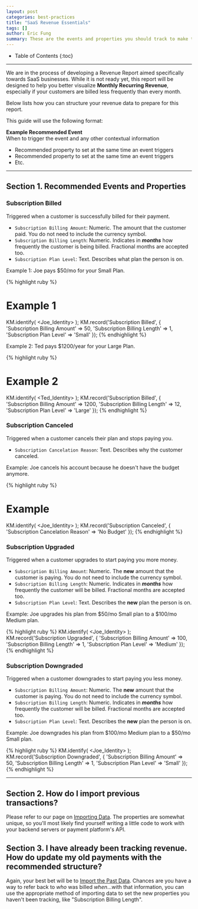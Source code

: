```yaml
---
layout: post
categories: best-practices
title: "SaaS Revenue Essentials"
tags: []
author: Eric Fung
summary: These are the events and properties you should track to make the most of our upcoming SaaS Revenue Report.
---
```

* Table of Contents
{:toc}
* * *

We are in the process of developing a Revenue Report aimed specifically towards SaaS businesses. While it is not ready yet, this report will be designed to help you better visualize **Monthly Recurring Revenue**, especially if your customers are billed less frequently than every month.

Below lists how you can structure your revenue data to prepare for this report.

This guide will use the following format:

**Example Recommended Event** <br />
When to trigger the event and any other contextual information

* Recommended property to set at the same time an event triggers
* Recommended property to set at the same time an event triggers
* Etc.

[request]: mailto:stevecox@kissmetrics.com?subject=%5BSaaS%20Revenue%5D%20Requesting%20Access

---


## Section 1. Recommended Events and Properties


### Subscription Billed

Triggered when a customer is successfully billed for their payment.

* `Subscription Billing Amount`: Numeric. The amount that the customer paid. You do not need to include the currency symbol.
* `Subscription Billing Length`: Numeric. Indicates in ***months*** how frequently the customer is being billed. Fractional months are accepted too.
* `Subscription Plan Level`: Text. Describes what plan the person is on.

Example 1: Joe pays $50/mo for your Small Plan.

{% highlight ruby %}
# Example 1
KM.identify( <Joe_Identity> );
KM.record('Subscription Billed', {
  'Subscription Billing Amount' => 50,
  'Subscription Billing Length' => 1,
  'Subscription Plan Level' => 'Small' });
{% endhighlight %}

Example 2: Ted pays $1200/year for your Large Plan.

{% highlight ruby %}
# Example 2
KM.identify( <Ted_Identity> );
KM.record('Subscription Billed', {
  'Subscription Billing Amount' => 1200,
  'Subscription Billing Length' => 12,
  'Subscription Plan Level' => 'Large' });
{% endhighlight %}


### Subscription Canceled

Triggered when a customer cancels their plan and stops paying you.

* `Subscription Cancelation Reason`: Text. Describes why the customer canceled.

Example: Joe cancels his account because he doesn't have the budget anymore.

{% highlight ruby %}
# Example
KM.identify( <Joe_Identity> );
KM.record('Subscription Canceled', {
  'Subscription Cancelation Reason' => 'No Budget' });
{% endhighlight %}


### Subscription Upgraded

Triggered when a customer upgrades to start paying you more money.

* `Subscription Billing Amount`: Numeric. The **new** amount that the customer is paying. You do not need to include the currency symbol.
* `Subscription Billing Length`: Numeric. Indicates in ***months*** how frequently the customer will be billed. Fractional months are accepted too.
* `Subscription Plan Level`: Text. Describes the **new** plan the person is on.

Example: Joe upgrades his plan from $50/mo Small plan to a $100/mo Medium plan.

{% highlight ruby %}
KM.identify( <Joe_Identity> );
KM.record('Subscription Upgraded', {
  'Subscription Billing Amount' => 100,
  'Subscription Billing Length' => 1,
  'Subscription Plan Level' => 'Medium' });
{% endhighlight %}


### Subscription Downgraded

Triggered when a customer downgrades to start paying you less money.

* `Subscription Billing Amount`: Numeric. The **new** amount that the customer is paying. You do not need to include the currency symbol.
* `Subscription Billing Length`: Numeric. Indicates in ***months*** how frequently the customer will be billed. Fractional months are accepted too.
* `Subscription Plan Level`: Text. Describes the **new** plan the person is on.

Example: Joe downgrades his plan from $100/mo Medium plan to a $50/mo Small plan.

{% highlight ruby %}
KM.identify( <Joe_Identity> );
KM.record('Subscription Downgraded', {
  'Subscription Billing Amount' => 50,
  'Subscription Billing Length' => 1,
  'Subscription Plan Level' => 'Small' });
{% endhighlight %}

<!--
### Subscription Refunded

*Note: we have not incorporated Refunds into the SaaS Revenue Report yet, but you can be prepared when we update our report by recording refund data using this event and these properties.*

Triggered when you apply a refund for a customer.

* `Subscription Refund Amount`: Numeric. The refunded amount, as a positive number.
* `Subscription Refund Length`: Numeric. Indicates from how many ***months*** we should deduct this refunded amount.
* `Subscription Refund Reason`: Text. Describes the reason for the refund.

Example: You refund Joe $100 while he is on a $50/mo Small plan.

{% highlight ruby %}
KM.identify( <Joe_Identity> );
KM.record('Subscription Refunded', {
  'Subscription Refund Amount' => 100,
  'Subscription Refund Reason' => 'Charged incorrect amount' });
{% endhighlight %}
-->

---


## Section 2. How do I import previous transactions?

Please refer to our page on [Importing Data][import]. The properties are somewhat unique, so you'll most likely find yourself writing a little code to work with your backend servers or payment platform's API.


## Section 3. I have already been tracking revenue. How do update my old payments with the recommended structure?

Again, your best bet will be to [Import the Past Data][import]. Chances are you have a way to refer back to *who* was billed *when*...with that information, you can use the appropriate method of importing data to set the new properties you haven't been tracking, like "Subscription Billing Length".

[import]: /advanced/importing-data